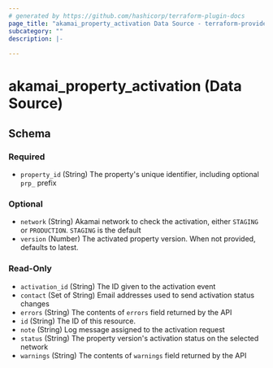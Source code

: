 ```yaml
---
# generated by https://github.com/hashicorp/terraform-plugin-docs
page_title: "akamai_property_activation Data Source - terraform-provider-akamai"
subcategory: ""
description: |-
  
---
```


# akamai_property_activation (Data Source)





<!-- schema generated by tfplugindocs -->
## Schema

### Required

- `property_id` (String) The property's unique identifier, including optional `prp_` prefix

### Optional

- `network` (String) Akamai network to check the activation, either `STAGING` or `PRODUCTION`. `STAGING` is the default
- `version` (Number) The activated property version. When not provided, defaults to latest.

### Read-Only

- `activation_id` (String) The ID given to the activation event
- `contact` (Set of String) Email addresses used to send activation status changes
- `errors` (String) The contents of `errors` field returned by the API
- `id` (String) The ID of this resource.
- `note` (String) Log message assigned to the activation request
- `status` (String) The property version's activation status on the selected network
- `warnings` (String) The contents of `warnings` field returned by the API
